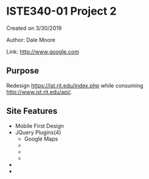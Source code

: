# ISTE340-01 Project 2
Created on 3/30/2019

Author: Dale Moore

Link: http://www.google.com

## Purpose 
Redesign https://ist.rit.edu/index.php while consuming http://www.ist.rit.edu/api/.

## Site Features
* Mobile First Design
* JQuery Plugins(4)
  * Google Maps
  *
  *
  *
* 
*
